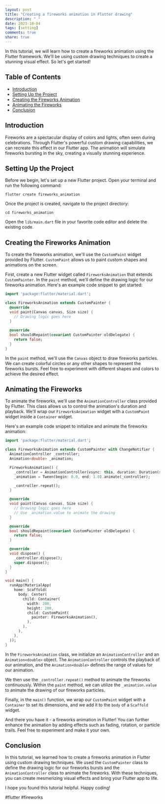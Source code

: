 ```yaml
---
layout: post
title: "Creating a fireworks animation in Flutter drawing"
description: " "
date: 2023-10-04
tags: [setting]
comments: true
share: true
---
```


In this tutorial, we will learn how to create a fireworks animation using the Flutter framework. We'll be using custom drawing techniques to create a stunning visual effect. So let's get started!

## Table of Contents
- [Introduction](#introduction)
- [Setting Up the Project](#setting-up-the-project)
- [Creating the Fireworks Animation](#creating-the-fireworks-animation)
- [Animating the Fireworks](#animating-the-fireworks)
- [Conclusion](#conclusion)

## Introduction
Fireworks are a spectacular display of colors and lights, often seen during celebrations. Through Flutter's powerful custom drawing capabilities, we can recreate this effect in our Flutter app. The animation will simulate fireworks bursting in the sky, creating a visually stunning experience.

## Setting Up the Project
Before we begin, let's set up a new Flutter project. Open your terminal and run the following command:

```
flutter create fireworks_animation
```

Once the project is created, navigate to the project directory:

```
cd fireworks_animation
```

Open the `lib/main.dart` file in your favorite code editor and delete the existing code.

## Creating the Fireworks Animation
To create the fireworks animation, we'll use the `CustomPaint` widget provided by Flutter. `CustomPaint` allows us to paint custom shapes and animations on the screen.

First, create a new Flutter widget called `FireworksAnimation` that extends `CustomPainter`. In the `paint` method, we'll define the drawing logic for our fireworks animation. Here's an example code snippet to get started:

```dart
import 'package:flutter/material.dart';

class FireworksAnimation extends CustomPainter {
  @override
  void paint(Canvas canvas, Size size) {
    // Drawing logic goes here
  }
  
  @override
  bool shouldRepaint(covariant CustomPainter oldDelegate) {
    return false;
  }
}
```

In the `paint` method, we'll use the `Canvas` object to draw fireworks particles. We can create colorful circles or any other shapes to represent the fireworks bursts. Feel free to experiment with different shapes and colors to achieve the desired effect.

## Animating the Fireworks
To animate the fireworks, we'll use the `AnimationController` class provided by Flutter. This class allows us to control the animation's duration and playback. We'll wrap our `FireworksAnimation` widget with a `CustomPaint` widget inside a `Container` widget.

Here's an example code snippet to initialize and animate the fireworks animation:

```dart
import 'package:flutter/material.dart';

class FireworksAnimation extends CustomPainter with ChangeNotifier {
  AnimationController _controller;
  Animation<double> _animation;

  FireworksAnimation() {
    _controller = AnimationController(vsync: this, duration: Duration(seconds: 3));
    _animation = Tween(begin: 0.0, end: 1.0).animate(_controller);

    _controller.repeat();
  }

  @override
  void paint(Canvas canvas, Size size) {
    // Drawing logic goes here
    // Use _animation.value to animate the drawing
  }

  @override
  bool shouldRepaint(covariant CustomPainter oldDelegate) {
    return false;
  }

  @override
  void dispose() {
    _controller.dispose();
    super.dispose();
  }
}

void main() {
  runApp(MaterialApp(
    home: Scaffold(
      body: Center(
        child: Container(
          width: 200,
          height: 200,
          child: CustomPaint(
            painter: FireworksAnimation(),
          ),
        ),
      ),
    ),
  ));
}
```

In the `FireworksAnimation` class, we initialize an `AnimationController` and an `Animation<double>` object. The `AnimationController` controls the playback of our animation, and the `Animation<double>` defines the range of values for our animation.

We then use the `_controller.repeat()` method to animate the fireworks continuously. Within the `paint` method, we can utilize the `_animation.value` to animate the drawing of our fireworks particles.

Finally, in the `main()` function, we wrap our `CustomPaint` widget with a `Container` to set its dimensions, and we add it to the `body` of a `Scaffold` widget.

And there you have it - a fireworks animation in Flutter! You can further enhance the animation by adding effects such as fading, rotation, or particle trails. Feel free to experiment and make it your own.

## Conclusion
In this tutorial, we learned how to create a fireworks animation in Flutter using custom drawing techniques. We used the `CustomPainter` class to define the drawing logic for our fireworks bursts and the `AnimationController` class to animate the fireworks. With these techniques, you can create mesmerizing visual effects and bring your Flutter app to life.

I hope you found this tutorial helpful. Happy coding!

#flutter #fireworks